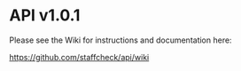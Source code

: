 # API v1.0.1
Please see the Wiki for instructions and documentation here:

https://github.com/staffcheck/api/wiki
